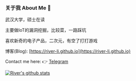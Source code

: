 ### 关于我 About Me 👋

武汉大学，硕士在读

主要做IoT的漏洞挖掘，比较菜，一路踩坑

喜欢新奇的电子产品，二次元，有空了打打游戏

博客(Blog): [https://river-li.github.io](https://river-li.github.io) 

Contact me here: 👉 [Telegram](https://t.me/river_li)

[![River's github stats](https://github-readme-stats.vercel.app/api?username=river-li?theme=tokyonight)](https://river-li.github.io)
